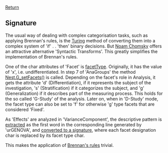 [Return](professionals.md)

## Signature ##
The usual way of dealing with complex categorisation tasks, such as applying Brennan's rules, is the [Turing](https://en.wikipedia.org/wiki/Alan_Turing) method of converting them into a complex system of 'if' . . 'then' binary decisions. But [Noam Chomsky](https://en.wikipedia.org/wiki/Noam_Chomsky) offers an attractive alternative 'Syntactic Transforms'. This greatly simplifies the implementation of Brennan's rules.

One of the char attributes of 'Facet' is [facetType](../workbench/GS_L/src/model/Facet.java#L16). Originally, it has the value of 'x', i.e. undifferentiated. In step 7 of 'AnaGroups' the method [Nest.G_setFacets()](../workbench/GS_L/src/model/Nest.java#L466) is called. Depending on the facet's role in Analysis, it gets the attribute 'd' (Differentiation), if it represents the subject of the investigation, 's' (Stratification) if it categorizes the subject, and 'g' (Generalization) if it describes part of the measuring process. This holds for the so called 'G-Study' of the analysis. Later on, when in 'D-Study' mode, the facet type can also be set to 'f' for otherwise 'g' type facets that are considered 'Fixed'.

As 'Effects' are analyzed in 'VarianceComponent', the descriptive pattern is [extracted](../workbench/GS_L/src/utilities/VarianceComponent.java#L49) as the first word in the corresponding line generated by 'urGENOVA', and [converted to a signature](../workbench/GS_L/src/utilities/VarianceComponent.java#L140), where each facet designation char is replaced by its facet type char.

This makes the application of [Brennan's rules](../workbench/GS_L/src/utilities/VarianceComponent.java#L117) trivial.
